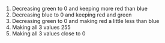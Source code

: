1. Decreasing green to 0 and keeping more red than blue
2. Decreasing blue to 0 and keeping red and green
3. Decreasing green to 0 and making red a little less than blue
4. Making all 3 values 255
5. Making all 3 values close to 0